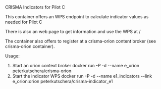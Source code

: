 CRISMA Indicators for Pilot C

This container offers an WPS endpoint to calculate indicator values as needed for Pilot C

There is also an web page to get information and use the WPS at /

The container also offers to register at a crisma-orion content broker (see crisma-orion container).


Usage: 
1. Start an orion context broker
   docker run -P -d --name e_orion peterkutschera/crisma-orion
2. Start the indicator WPS
   docker run -P -d --name e1_indicators --link e_orion:orion peterkutschera/crisma-indicator_e1

